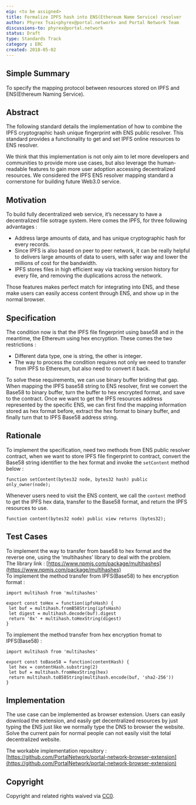 ```yaml
---
eip: <to be assigned>
title: Formalize IPFS hash into ENS(Ethereum Name Service) resolver
author: Phyrex Tsai<phyrex@portal.network> and Portal Network Team
discussions-to: phyrex@portal.network
status: Draft
type: Standards Track
category : ERC
created: 2018-05-02
---
```


## Simple Summary
To specify the mapping protocol between resources stored on IPFS and ENS(Ethereum Naming Service).

## Abstract
The following standard details the implementation of how to combine the IPFS cryptographic hash unique fingerprint with ENS public resolver. This standard provides a functionality to get and set IPFS online resources to ENS resolver.
  
We think that this implementation is not only aim to let more developers and communities to provide more use cases, but also leverage the human-readable features to gain more user adoption accessing decentralized resources. We considered the IPFS ENS resolver mapping standard a cornerstone for building future Web3.0 service.

## Motivation
To build fully decentralized web service, it’s necessary to have a decentralized file sotrage system. Here comes the IPFS, for three following advantages :
- Address large amounts of data, and has unique cryptographic hash for every records.
- Since IPFS is also based on peer to peer network, it can be really helpful to delivers large amounts of data to users, with safer way and lower the millions of cost for the bandwidth.
- IPFS stores files in high efficient way via tracking version history for every file, and removing the duplications across the network.
  
Those features makes perfect match for integrating into ENS, and these make users can easily access content through ENS, and show up in the normal browser.


## Specification
The condition now is that the IPFS file fingerprint using base58 and in the meantime, the Ethereum using hex encryption. These comes the two restrictions :
- Different data type, one is string, the other is integer.
- The way to process the condition requires not only we need to transfer from IPFS to Ethereum, but also need to convert it back.
  
To solve these requirements, we can use binary buffer briding that gap.  
When mapping the IPFS base58 string to ENS resolver, first we convert the Base58 to binary buffer, turn the buffer to hex encrypted format, and save to the contract. Once we want to get the IPFS resources address represented by the specific ENS, we can first find the mapping information stored as hex format before, extract the hex format to binary buffer, and finally turn that to IPFS Base58 address string.


## Rationale
To implement the specification, need two methods from ENS public resolver contract, when we want to store IPFS file fingerprint to contract, convert the Base58 string identifier to the hex format and invoke the `setContent` method below :
  
```
function setContent(bytes32 node, bytes32 hash) public only_owner(node);
```
  
Whenever users need to visit the ENS content, we call the `content` method to get the IPFS hex data, transfer to the Base58 format, and return the IPFS resources to use.
  
```
function content(bytes32 node) public view returns (bytes32);
```

## Test Cases

To implement the way to transfer from base58 to hex format and the reverse one, using the ‘multihashes’ library to deal with the problem.  
The library link : [https://www.npmjs.com/package/multihashes](https://www.npmjs.com/package/multihashes)  
To implement the method transfer from IPFS(Base58) to hex encryption format :
  
```
import multihash from 'multihashes'

export const toHex = function(ipfsHash) {
 let buf = multihash.fromB58String(ipfsHash)
 let digest = multihash.decode(buf).digest
 return '0x' + multihash.toHexString(digest)
}
```
  
To implement the method transfer from hex encryption fromat to IPFS(Base58) :
  
```
import multihash from 'multihashes'

export const toBase58 = function(contentHash) {
 let hex = contentHash.substring(2)
 let buf = multihash.fromHexString(hex)
 return multihash.toB58String(multihash.encode(buf, 'sha2-256'))
}
```

## Implementation
The use case can be implemented as browser extension. Users can easily download the extension, and easily get decentralized resources by just typing the ENS just like we normally type the DNS to browser the website. Solve the current pain for normal people can not easily visit the total decentralized website.

The workable implementation repository : [https://github.com/PortalNetwork/portal-network-browser-extension](https://github.com/PortalNetwork/portal-network-browser-extension)

## Copyright
Copyright and related rights waived via [CC0](https://creativecommons.org/publicdomain/zero/1.0/).


